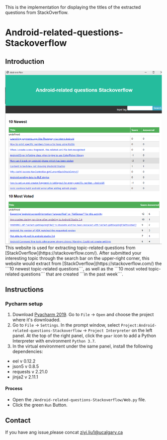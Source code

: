 This is the implementation for displaying the titles of the extracted questions from StackOverflow.

# Android-related-questions-Stackoverflow


## Introduction
<img src="Display_image.png" width="800"> 
This website is used for extracting topic-related questions from [StackOverflow](https://stackoverflow.com/). 
After submitted your interesting topic through the search bar on the upper-right corner, this website would extract from [StackOverflow](https://stackoverflow.com/)
the ```10 newest topic-related questions```, as well as the ```10 most voted topic-related questions``` that are created ```in the past week```.


## Instructions
### Pycharm setup 
1. Download [Pyacharm 2019](https://www.jetbrains.com/pycharm/download/#section=linux). Go to `File` -> `Open` and choose the project where it's downloaded.
2. Go to `File` -> `Settings`.  In the prompt window, select `Project:Android-related-questions-Stackoverflow` -> `Project Interpreter` on the left panel. At the top of the right panel,  click the `gear` icon to add a Python Interpreter with environment `Python 3.7`.
3. In the virtual environment under the same panel, install the following dependencies:

 - eel v 0.12.2
 - json5 v 0.8.5
 - requests v 2.21.0
 - jinja2 v 2.11.1


#### Process
* Open the `/Android-related-questions-Stackoverflow/Web.py` file.
* Click the green `Run` Button.
  

## Contact

If you have ang issue,please concat ziyi.liu1@ucalgary.ca

